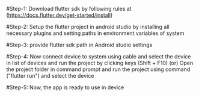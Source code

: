 

#Step-1:
        Download flutter sdk by following rules at
                  (https://docs.flutter.dev/get-started/install)

#Step-2:
        Setup the flutter project in android studio by installing all necessary plugins
        and setting paths in environment variables of system

#Step-3:
        provide flutter sdk path in Android studio settings

#Step-4:
        Now connect device to system using cable and select the device in list of devices and
        run the project by clicking keys (Shift + F10)
                                    (or)
        Open the project folder in command prompt and run the project using command 
        ("flutter run") and select the device

#Step-5:
        Now, the app is ready to use in device
                        